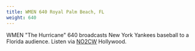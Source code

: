 ```yaml
---
title: WMEN 640 Royal Palm Beach, FL
weight: 640
---
```

WMEN "The Hurricane" 640 broadcasts New York Yankees
baseball to a Florida audience. Listen via 
[NO2CW] Hollywood.

[NO2CW]:http://qth.ddns.net:8073/?f=640.00amz9
